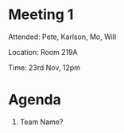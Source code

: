 # Meeting 1

Attended: Pete, Karlson, Mo, Will

Location: Room 219A

Time: 23rd Nov, 12pm

# Agenda

1. Team Name?
